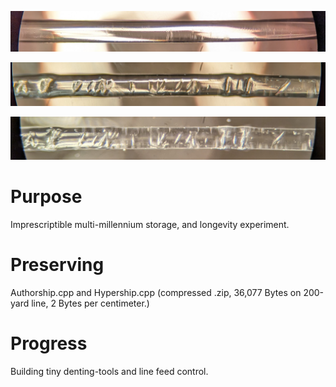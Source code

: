 <!---
Preserve data on fluorocarbon fishing line.
-->



<p align="center">
  <img src="https://github.com/compromise-evident/CarbonRecord/blob/main/Other/Undented-line.jpg">
</p>

<p align="center">
  <img src="https://github.com/compromise-evident/CarbonRecord/blob/main/Other/Dented-line.jpg">
</p>

<p align="center">
  <img src="https://github.com/compromise-evident/CarbonRecord/blob/main/Other/Dented-line-top-light.jpg">
</p>

# Purpose

Imprescriptible multi-millennium storage, and longevity experiment.

# Preserving

Authorship.cpp and Hypership.cpp (compressed .zip, 36,077 Bytes on 200-yard line, 2 Bytes per centimeter.)

# Progress

Building tiny denting-tools and line feed control.
